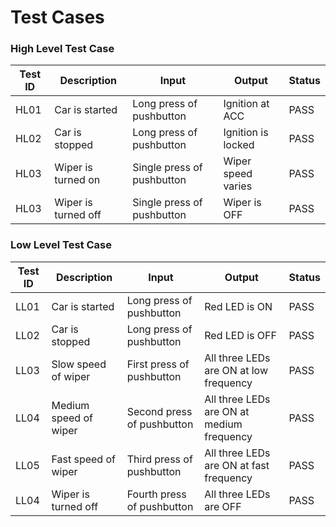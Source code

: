# Test Cases

### High Level Test Case
|  Test ID | Description  | Input  | Output  | Status |
|---|---|---|---|---|
| HL01 | Car is started | Long press of pushbutton | Ignition at ACC | PASS |
| HL02 | Car is stopped | Long press of pushbutton | Ignition is locked | PASS |
| HL03 | Wiper is turned on | Single press of pushbutton | Wiper speed varies | PASS |
| HL03 | Wiper is turned off | Single press of pushbutton | Wiper is OFF | PASS |


### Low Level Test Case
|  Test ID | Description  | Input  | Output  | Status |
|---|---|---|---|---|
| LL01 | Car is started | Long press of pushbutton | Red LED is ON | PASS |
| LL02 | Car is stopped | Long press of pushbutton | Red LED is OFF | PASS |
| LL03 | Slow speed of wiper | First press of pushbutton | All three LEDs are ON at low frequency | PASS |
| LL04 | Medium speed of wiper | Second press of pushbutton | All three LEDs are ON at medium frequency | PASS |
| LL05 | Fast speed of wiper | Third press of pushbutton | All three LEDs are ON at fast frequency | PASS |
| LL04 | Wiper is turned off | Fourth press of pushbutton | All three LEDs are OFF | PASS |
